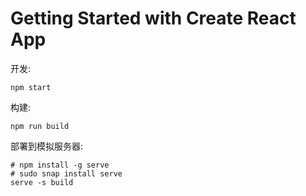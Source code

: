 # Getting Started with Create React App

开发: 
```
npm start
```

构建:
```
npm run build
```

部署到模拟服务器:

```
# npm install -g serve
# sudo snap install serve
serve -s build
```
